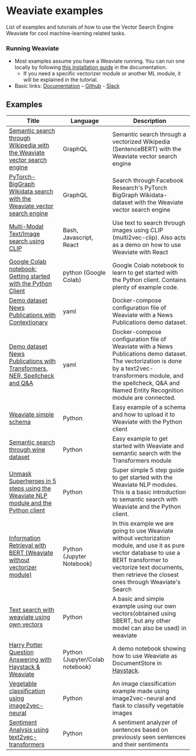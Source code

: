 # Weaviate examples

List of examples and tutorials of how to use the Vector Search Engine
Weaviate for cool machine-learning related tasks.

### Running Weaviate

* Most examples assume you have a Weaviate running. You can run one locally by following [this installation guide](https://weaviate.io/developers/weaviate/current/getting-started/installation.html#customize-your-weaviate-setup) in the documentation.
  * If you need a specific vectorizer module or another ML module, it will be explained in the tutorial.
* Basic links: [Documentation](https://github.com/semi-technologies/weaviate) – [Github](https://weaviate.io/developers/weaviate/current/) - [Slack](https://join.slack.com/t/weaviate/shared_invite/zt-goaoifjr-o8FuVz9b1HLzhlUfyfddhw)

## Examples

|Title|Language|Description|
|---|---|---|
| [Semantic search through Wikipedia with the Weaviate vector search engine](https://github.com/semi-technologies/semantic-search-through-Wikipedia-with-Weaviate) | GraphQL | Semantic search through a vectorized Wikipedia (SentenceBERT) with the Weaviate vector search engine | 
| [PyTorch-BigGraph Wikidata search with the Weaviate vector search engine](https://github.com/semi-technologies/biggraph-wikidata-search-with-weaviate) | GraphQL | Search through Facebook Research's PyTorch BigGraph Wikidata-dataset with the Weaviate vector search engine |
| [Multi-Modal Text/Image search using CLIP](clip-multi-modal-text-image-search/) | Bash, Javascript, React | Use text to search through images using CLIP (multi2vec-clip). Also acts as a demo on how to use Weaviate with React |
| [Google Colab notebook: Getting started with the Python Client](getting-started-with-python-client-colab) | python (Google Colab) | Google Colab notebook to learn to get started with the Python client. Contains plenty of example code. |
| [Demo dataset News Publications with Contextionary](weaviate-contextionary-newspublications) | yaml | Docker-compose configuration file of Weaviate with a News Publications demo dataset. |
| [Demo dataset News Publications with Transformers, NER, Spellcheck and Q&A](weaviate-transformers-newspublications) | yaml | Docker-compose configuration file of Weaviate with a News Publications demo dataset. The vectorization is done by a text2vec-transformers module, and the spellcheck, Q&A and Named Entity Recognition module are connected. |
| [Weaviate simple schema](schema-wines) | Python | Easy example of a schema and how to upload it to Weaviate with the Python client |
| [Semantic search through wine dataset](semanticsearch-transformers-wines) | Python | Easy example to get started with Weaviate and semantic search with the Transformers module |
| [Unmask Superheroes in 5 steps using the Weaviate NLP module and the Python client](unmask-superheroes) | Python | Super simple 5 step guide to get started with the Weaviate NLP modules. This is a basic introduction to semantic search with Weaviate and the Python client.|
| [Information Retrieval with BERT (Weaviate without vectorizer module)](bert-information-retrieval) | Python (Jupyter Notebook) | In this example we are going to use Weaviate without vectorization module, and use it as pure vector database to use a BERT transformer to vectorize text documents, then retrieve the closest ones through Weaviate's Search | 
| [Text search with weaviate using own vectors](text-search-with-own-vectors) | Python | A basic and simple example using our own vectors(obtained using SBERT, but any other model can also be used) in weaviate|
| [Harry Potter Question Answering with Haystack & Weaviate](harrypotter-qa-haystack-weaviate) | Python (Jupyter/Colab notebook) | A demo notebook showing how to use Weaviate as DocumentStore in [Haystack](https://haystack.deepset.ai/overview/intro).
| [Vegetable classification using image2vec-neural](vegetable-classification) | Python  |An image classification example made using image2vec-neural and flask to classify vegetable images|
| [Sentiment Analysis using text2vec-transformers](weaviate-sentiment-analysis) | Python  |A sentiment analyzer of sentences based on previously seen sentences and their sentiments|